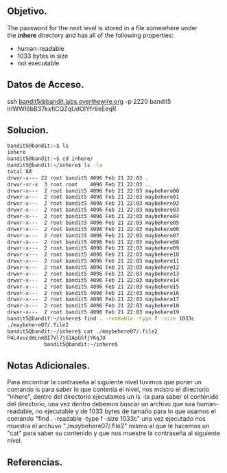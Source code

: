## Objetivo.
The password for the next level is stored in a file somewhere under the **inhere** directory and has all of the following properties:

-   human-readable
-   1033 bytes in size
-   not executable

## Datos de Acceso.
ssh bandit5@bandit.labs.overthewire.org -p 2220
bandit5
lrIWWI6bB37kxfiCQZqUdOIYfr6eEeqR

## Solucion.
``` bash
bandit5@bandit:~$ ls
inhere
bandit5@bandit:~$ cd inhere/
bandit5@bandit:~/inhere$ ls -la
total 88
drwxr-x--- 22 root bandit5 4096 Feb 21 22:03 .
drwxr-xr-x  3 root root    4096 Feb 21 22:03 ..
drwxr-x---  2 root bandit5 4096 Feb 21 22:03 maybehere00
drwxr-x---  2 root bandit5 4096 Feb 21 22:03 maybehere01
drwxr-x---  2 root bandit5 4096 Feb 21 22:03 maybehere02
drwxr-x---  2 root bandit5 4096 Feb 21 22:03 maybehere03
drwxr-x---  2 root bandit5 4096 Feb 21 22:03 maybehere04
drwxr-x---  2 root bandit5 4096 Feb 21 22:03 maybehere05
drwxr-x---  2 root bandit5 4096 Feb 21 22:03 maybehere06
drwxr-x---  2 root bandit5 4096 Feb 21 22:03 maybehere07
drwxr-x---  2 root bandit5 4096 Feb 21 22:03 maybehere08
drwxr-x---  2 root bandit5 4096 Feb 21 22:03 maybehere09
drwxr-x---  2 root bandit5 4096 Feb 21 22:03 maybehere10
drwxr-x---  2 root bandit5 4096 Feb 21 22:03 maybehere11
drwxr-x---  2 root bandit5 4096 Feb 21 22:03 maybehere12
drwxr-x---  2 root bandit5 4096 Feb 21 22:03 maybehere13
drwxr-x---  2 root bandit5 4096 Feb 21 22:03 maybehere14
drwxr-x---  2 root bandit5 4096 Feb 21 22:03 maybehere15
drwxr-x---  2 root bandit5 4096 Feb 21 22:03 maybehere16
drwxr-x---  2 root bandit5 4096 Feb 21 22:03 maybehere17
drwxr-x---  2 root bandit5 4096 Feb 21 22:03 maybehere18
drwxr-x---  2 root bandit5 4096 Feb 21 22:03 maybehere19
bandit5@bandit:~/inhere$ find . -readable -type f -size 1033c
./maybehere07/.file2
bandit5@bandit:~/inhere$ cat ./maybehere07/.file2
P4L4vucdmLnm8I7Vl7jG1ApGSfjYKqJU
            bandit5@bandit:~/inhere$

```

## Notas Adicionales.
Para encontrar la contraseña al siguiente nivel tuvimos que poner un comando ls para saber lo que contenia el nivel, nos mostro el directorio "inhere", dentro del directorio ejecutamos un ls -la para saber el contenido del directorio, una vez dentro debemos buscar un archivo que sea human-readable, no ejecutable y de 1033 bytes de tamaño para lo que usamos el comando "find . -readable -type f -size 1033c" una vez ejecutado nos muestra el archuvo "./maybehere07/.file2" mismo al que le hacemos un "cat" para saber su contenido y que nos muestre la contraseña al siguiente nivel.

## Referencias.
